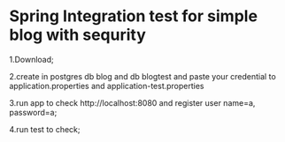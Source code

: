 # Spring Integration test for simple blog with sequrity


1.Download;

2.create in postgres  db blog and db blogtest and paste your credential to application.properties and application-test.properties

3.run app to check http://localhost:8080 and register user name=a, password=a;


4.run test to check;
